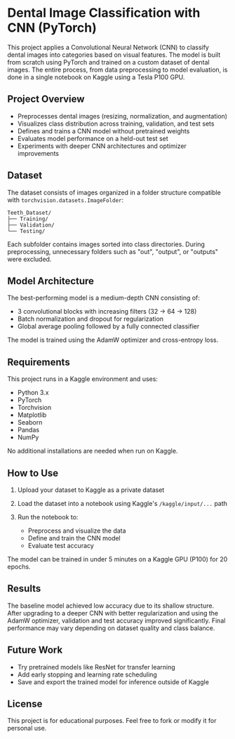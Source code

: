 # Dental Image Classification with CNN (PyTorch)

This project applies a Convolutional Neural Network (CNN) to classify dental images into categories based on visual features. The model is built from scratch using PyTorch and trained on a custom dataset of dental images. The entire process, from data preprocessing to model evaluation, is done in a single notebook on Kaggle using a Tesla P100 GPU.

## Project Overview

* Preprocesses dental images (resizing, normalization, and augmentation)
* Visualizes class distribution across training, validation, and test sets
* Defines and trains a CNN model without pretrained weights
* Evaluates model performance on a held-out test set
* Experiments with deeper CNN architectures and optimizer improvements

## Dataset

The dataset consists of images organized in a folder structure compatible with `torchvision.datasets.ImageFolder`:

```
Teeth_Dataset/
├── Training/
├── Validation/
└── Testing/
```

Each subfolder contains images sorted into class directories. During preprocessing, unnecessary folders such as "out", "output", or "outputs" were excluded.

## Model Architecture

The best-performing model is a medium-depth CNN consisting of:

* 3 convolutional blocks with increasing filters (32 → 64 → 128)
* Batch normalization and dropout for regularization
* Global average pooling followed by a fully connected classifier

The model is trained using the AdamW optimizer and cross-entropy loss.

## Requirements

This project runs in a Kaggle environment and uses:

* Python 3.x
* PyTorch
* Torchvision
* Matplotlib
* Seaborn
* Pandas
* NumPy

No additional installations are needed when run on Kaggle.

## How to Use

1. Upload your dataset to Kaggle as a private dataset
2. Load the dataset into a notebook using Kaggle's `/kaggle/input/...` path
3. Run the notebook to:

   * Preprocess and visualize the data
   * Define and train the CNN model
   * Evaluate test accuracy

The model can be trained in under 5 minutes on a Kaggle GPU (P100) for 20 epochs.

## Results

The baseline model achieved low accuracy due to its shallow structure. After upgrading to a deeper CNN with better regularization and using the AdamW optimizer, validation and test accuracy improved significantly. Final performance may vary depending on dataset quality and class balance.

## Future Work

* Try pretrained models like ResNet for transfer learning
* Add early stopping and learning rate scheduling
* Save and export the trained model for inference outside of Kaggle

## License

This project is for educational purposes. Feel free to fork or modify it for personal use.
